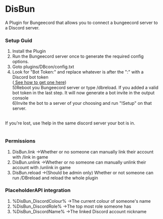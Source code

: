 # DisBun
A Plugin for Bungeecord that allows you to connect a bungeecord server to a Discord server. </br> 

<h3>Setup Guid</h3> 

1) Install the Plugin  </br> 
2) Run the Bungeecord server once to generate the required config options.  </br> 
3) Goto plugins/DBcon/config.txt  </br> 
4) Look for "Bot Token:" and replace whatever is after the ":" with a Discord bot token  </br> 
(<a href="https://discordpy.readthedocs.io/en/latest/discord.html"> See how to get one here</a>)  </br> 
5)Reboot you Bungeecord server or type /dbreload. If you added a valid bot token in the last step. It will now generate a bot invite in the output console </br> 
6)Invite the bot to a server of your choosing and run "!Setup" on that server. </br> 
</br> 
If you're lost, use !help in the same discord server your bot is in. </br> 
</br> 
<h3>Permissions</h3>

1) DisBun.link ->Whether or no someone can manually link their account with /link in game </br> 
2) DisBun.unlink ->Whether or no someone can manually unlink their account with /unlink in game </br>
3) DisBun.reload ->(Should be admin only) Whether or not someone can run /DBreload and reload the whole plugin </br>

<h3>PlaceholderAPI integration</h3>

1) %DisBun_DiscordColour% ->The current colour of someone's name 
2) %DisBun_DiscordRole% ->The top most role someone has 
3) %DisBun_DiscordName% ->The linked Discord account nickname
